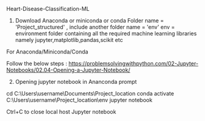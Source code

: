 Heart-Disease-Classification-ML

1. Download Anaconda or miniconda or conda
Folder name = 'Project_structured' , include another folder name = 'env'
env = environment folder containing all the required machine learning libraries namely jupyter,matplotlib,pandas,scikit etc

For Anaconda/Miniconda/Conda

Follow the below steps :
https://problemsolvingwithpython.com/02-Jupyter-Notebooks/02.04-Opening-a-Jupyter-Notebook/

2. Opening jupyter notebook in Ananconda prompt 

cd C:\Users\username\Documents\Project_location
conda activate C:\Users\username\Project_location\env
jupyter notebook

Ctrl+C to close local host Jupyter notebook

